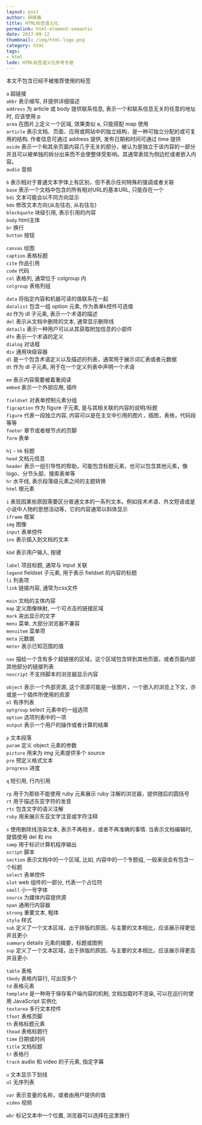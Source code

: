```yaml
---
layout: post
author: 碎碎酱
title: HTML标签语义化
permalink: html-element-semantic
date: 2017-09-12
thumbnail: /img/html-logo.png
category: html
tags:
- html
lede: HTML标签语义化参考手册
---
```


本文不包含已经不被推荐使用的标签

`a` 超链接  
`abbr` 表示缩写, 并提供详细描述  
`address` 为 article 或 body 提供联系信息, 表示一个和联系信息无关的任意的地址时, 应该使用 p  
`area` 在图片上定义一个区域, 效果类似 a, 只能搭配 map 使用  
`article` 表示文档、页面、应用或网站中的独立结构，是一种可独立分配的或可复用的结构. 作者信息可通过 address 提供, 发布日期和时间可通过 time 提供  
`aside` 表示一个和其余页面内容几乎无关的部分，被认为是独立于该内容的一部分并且可以被单独的拆分出来而不会使整体受影响。其通常表现为侧边栏或者嵌入内容。  
`audio` 音频

`b` 表示相对于普通文本字体上有区别，但不表示任何特殊的强调或者关联  
`base` 表示一个文档中包含的所有相对URL的基本URL, 只能存在一个  
`bdi` 文本可能会以不同方向显示  
`bdo` 修改文本方向(从左往右, 从右往左)  
`blockquote` 块级引用, 表示引用的内容  
`body` html主体  
`br` 换行  
`button` 按钮  

`canvas` 绘图  
`caption` 表格标题  
`cite` 作品引用  
`code` 代码  
`col` 表格列, 通常位于 colgroup 内  
`colgroup` 表格列组

`data` 将指定内容和机器可读的值联系在一起  
`datalist` 包含一组 option 元素, 作为表单k控件可选值  
`dd` 作为 dl 子元素, 表示一个术语的描述  
`del` 表示从文档中删除的文本, 通常显示删除线  
`details` 表示一种用户可以从其获取附加信息的小部件  
`dfn` 表示一个术语的定义  
`dialog` 对话框  
`div` 通用块级容器  
`dl` 是一个包含术语定义以及描述的列表，通常用于展示词汇表或者元数据  
`dt` 作为 dl 子元素, 用于在一个定义列表中声明一个术语

`em` 表示内容需要被着重阅读  
`embed` 表示一个外部应用, 插件

`fieldset` 对表单控制元素分组  
`figcaption` 作为 figure 子元素, 是与其相关联的内容的说明/标题  
`figure` 代表一段独立内容, 内容可以是在主文中引用的图片，插图，表格，代码段等等  
`footer` 章节或者根节点的页脚  
`form` 表单

`h1` - `h6` 标题  
`head` 文档元信息  
`header` 表示一组引导性的帮助，可能包含标题元素，也可以包含其他元素，像logo、分节头部、搜索表单等  
`hr` 水平线, 表示段落级元素之间的主题转换  
`html` 根元素

`i` 表现因某些原因需要区分普通文本的一系列文本。例如技术术语、外文短语或是小说中人物的思想活动等，它的内容通常以斜体显示  
`iframe` 框架  
`img` 图像  
`input` 表单控件  
`ins` 表示插入到文档的文本

`kbd` 表示用户输入, 按键

`label` 项目标题, 通常与 input 关联  
`legend` fieldset 子元素, 用于表示 fieldset 的内容的标题  
`li` 列表项  
`link` 链接内容, 通常为css文件

`main` 文档的主体内容  
`map` 定义图像映射, 一个可点击的链接区域  
`mark` 突出显示的文字  
`menu` 菜单, 大部分浏览器不兼容  
`menuitem` 菜单项  
`meta` 元数据  
`meter` 表示已知范围的值

`nav` 描绘一个含有多个超链接的区域，这个区域包含转到其他页面，或者页面内部其他部分的链接列表  
`noscript` 不支持脚本的浏览器显示内容

`object` 表示一个外部资源, 这个资源可能是一张图片，一个嵌入的浏览上下文，亦或是一个插件所使用的资源  
`ol` 有序列表  
`optgroup` select 元素中的一组选项  
`option` 选项列表中的一项  
`output` 表示一个用户的操作或者计算的结果

`p` 文本段落  
`param` 定义 object 元素的参数  
`picture` 用来为 img 元素提供多个 source  
`pre` 预定义格式文本  
`progress` 进度

`q` 短引用, 行内引用

`rp` 用于为那些不能使用 ruby 元素展示 ruby 注解的浏览器，提供随后的圆括号  
`rt` 用于描述东亚字符的发音  
`rtc` 包含文字的语义注解  
`ruby` 用来展示东亚文字注音或字符注释

`s` 使用删除线渲染文本, 表示不再相关，或者不再准确的事情. 当表示文档编辑时, 提倡使用 del 和 ins  
`samp` 用于标识计算机程序输出  
`script` 脚本  
`section` 表示文档中的一个区域, 比如, 内容中的一个专题组, 一般来说会有包含一个标题  
`select` 表单控件  
`slot` web 组件的一部分, 代表一个占位符  
`small` 小一号字体  
`source` 为媒体内容提供源  
`span` 通用行内容器  
`strong` 重要文本, 粗体  
`style` 样式  
`sub` 定义了一个文本区域，出于排版的原因，与主要的文本相比，应该展示得更低并且更小  
`summary` details 元素的摘要，标题或图例  
`sup` 定义了一个文本区域，出于排版的原因，与主要的文本相比，应该展示得更高并且更小

`table` 表格  
`tbody` 表格内容行, 可出现多个  
`td` 表格元素  
`template` 是一种用于保存客户端内容的机制, 文档加载时不渲染, 可以在运行时使用 JavaScript 实例化  
`textarea` 多行文本控件  
`tfoot` 表格页脚  
`th` 表格标题元素  
`thead` 表格标题行  
`time` 日期或时间  
`title` 文档标题  
`tr` 表格行  
`track` audio 和 video 的子元素, 指定字幕

`u` 文本显示下划线  
`ul` 无序列表

`var` 表示变量的名称，或者由用户提供的值  
`video` 视频

`wbr` 标记文本中一个位置, 浏览器可以选择在这里换行